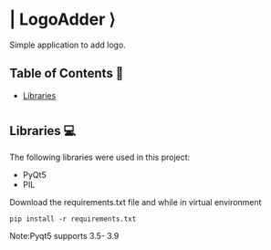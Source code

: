 # | LogoAdder ⟩

Simple application to add logo.

## Table of Contents 📘
* [Libraries](#libraries)

# <a name="libraries"></a>
## Libraries 💻
The following libraries were used in this project:
* PyQt5
* PIL

Download the requirements.txt file and while in virtual environment
```
pip install -r requirements.txt
```
Note:Pyqt5 supports 3.5- 3.9
